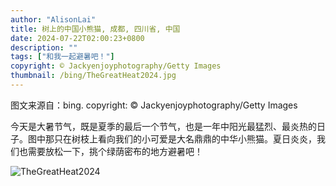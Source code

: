 ```yaml
---
author: "AlisonLai"
title: 树上的中国小熊猫, 成都, 四川省, 中国
date: 2024-07-22T02:00:23+0800
description: ""
tags: ["和我一起避暑吧！"]
copyright: © Jackyenjoyphotography/Getty Images
thumbnail: /bing/TheGreatHeat2024.jpg
---
```

图文来源自：bing.  copyright: © Jackyenjoyphotography/Getty Images

今天是大暑节气，既是夏季的最后一个节气，也是一年中阳光最猛烈、最炎热的日子。图中那只在树枝上看向我们的小可爱是大名鼎鼎的中华小熊猫。夏日炎炎，我们也需要放松一下，挑个绿荫密布的地方避暑吧！

![TheGreatHeat2024](/bing/TheGreatHeat2024.jpg)